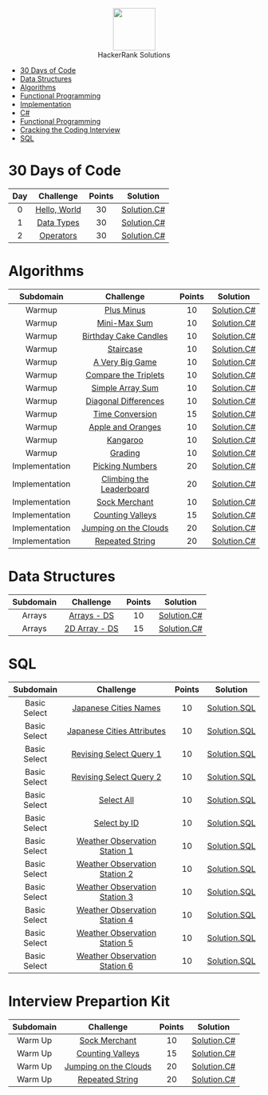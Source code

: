 <p align="center">
    <a href="https://www.hackerrank.com/cawhiteCode">
        <img height=85 src="https://d3keuzeb2crhkn.cloudfront.net/hackerrank/assets/styleguide/logo_wordmark-f5c5eb61ab0a154c3ed9eda24d0b9e31.svg">
    </a>
    <br>HackerRank Solutions
</p>

* [30 Days of Code](#30-days-of-code)
* [Data Structures](#data-structures)
* [Algorithms](#algorithms)
* [Functional Programming](#funictional-programming)
* [Implementation](#implementation)
* [C#](#C^)
* [Functional Programming](#functional-programming)
* [Cracking the Coding Interview](#cracking-the-coding-interview)
* [SQL](https://github.com/cawhitecode/HackerRank/blob/master/#sql)

# 30 Days of Code

| Day |                                                Challenge                                                | Points |                                                                                   Solution                                                                                  |
|:---:|:-------------------------------------------------------------------------------------------------------:|:------:|:---------------------------------------------------------------------------------------------------------------------------------------------------------------------------:|
|  0  | [Hello, World](https://www.hackerrank.com/challenges/30-hello-world)                                    |   30   | [Solution.C#](https://github.com/cawhitecode/HackerRank/blob/master/30-days-of-code/Day%200%20-%20Hello%20World.cs)                                                                                                                                                             |
|  1  | [Data Types](https://www.hackerrank.com/challenges/30-data-types)                                       |   30   | [Solution.C#](https://github.com/cawhitecode/HackerRank/blob/master/30-days-of-code/Day%201%20-%20Data%20Types.cs)                                                                                                                                                             |
|  2  | [Operators](https://www.hackerrank.com/challenges/30-operators)                                         |   30   | [Solution.C#]()                                                                                                                                                             |


# Algorithms

|        Subdomain        |                                                              Challenge                                                              | Points |     Solution     |
|:-----------------------:|:-----------------------------------------------------------------------------------------------------------------------------------:|:------:|:----------------:|
|          Warmup         | [Plus Minus](https://www.hackerrank.com/challenges/plus-minus)                                                                      |   10   | [Solution.C#](https://github.com/cawhitecode/HackerRank/blob/master/algorithms/Plus-Minus.cs)  |
|          Warmup         | [Mini-Max Sum](https://www.hackerrank.com/challenges/mini-max-sum/problem)                                                          |   10   | [Solution.C#](https://github.com/cawhitecode/HackerRank/blob/master/algorithms/Mini-Max-Sum.cs)  |
|          Warmup         | [Birthday Cake Candles](https://www.hackerrank.com/challenges/birthday-cake-candles/problem)                                        |   10   | [Solution.C#](https://github.com/cawhitecode/HackerRank/blob/master/algorithms/Birthday-Cake.cs)  |
|          Warmup         | [Staircase](https://www.hackerrank.com/challenges/staircase/problem)                                                                |   10   | [Solution.C#](https://github.com/cawhitecode/HackerRank/blob/master/algorithms/Staircase.cs)  |
|          Warmup         | [A Very Big Game](https://www.hackerrank.com/challenges/mini-max-sum/problem)                                                       |   10   | [Solution.C#](https://github.com/cawhitecode/HackerRank/blob/master/algorithms/A-Very-Big-Game.cs)  |
|          Warmup         | [Compare the Triplets](https://www.hackerrank.com/challenges/compare-the-triplets/problem)                                          |   10   | [Solution.C#](https://github.com/cawhitecode/HackerRank/blob/master/algorithms/Compare-the-Triplets.cs)  |
|          Warmup         | [Simple Array Sum](https://www.hackerrank.com/challenges/simple-array-sum/problem)                                                  |   10   | [Solution.C#](https://github.com/cawhitecode/HackerRank/blob/master/algorithms/Simple-Array-Sum.cs)  |
|          Warmup         | [Diagonal Differences](https://www.hackerrank.com/challenges/diagonal-difference/problem)                                           |   10   | [Solution.C#](https://github.com/cawhitecode/HackerRank/blob/master/algorithms/Diagonal-Differences.cs)  |
|          Warmup         | [Time Conversion](https://www.hackerrank.com/challenges/time-conversion/problem)                                                    |   15   | [Solution.C#](https://github.com/cawhitecode/HackerRank/blob/master/algorithms/Time-Conversion.cs)  |
|          Warmup         | [Apple and Oranges](https://www.hackerrank.com/challenges/apple-and-orange/problem)                                                 |   10   | [Solution.C#](https://github.com/cawhitecode/HackerRank/blob/master/algorithms/Apple-and-Oranges.cs)  |
|          Warmup         | [Kangaroo](https://www.hackerrank.com/challenges/kangaroo/problem)                                                                  |   10   | [Solution.C#](https://github.com/cawhitecode/HackerRank/blob/master/algorithms/Kangaroo.cs)  |
|          Warmup         | [Grading](https://www.hackerrank.com/challenges/grading/problem)                                                                    |   10   | [Solution.C#](https://github.com/cawhitecode/HackerRank/blob/master/algorithms/Grading.cs)  |
|      Implementation     | [Picking Numbers](https://www.hackerrank.com/challenges/picking-numbers/problem)                                                    |   20   | [Solution.C#](https://github.com/cawhitecode/HackerRank/blob/master/algorithms/Picking-Numbers.cs)  |
|      Implementation     | [Climbing the Leaderboard](https://www.hackerrank.com/challenges/climbing-the-leaderboard/problem)                                  |   20   | [Solution.C#](https://github.com/cawhitecode/HackerRank/blob/master/algorithms/Climbing-the-Leaderboard.cs)  |
|      Implementation     | [Sock Merchant](https://www.hackerrank.com/challenges/sock-merchant/problem)                                                        |   10   | [Solution.C#](https://github.com/cawhitecode/HackerRank/blob/master/algorithms/Sock-Merchant.cs)    |
|      Implementation     | [Counting Valleys](https://www.hackerrank.com/challenges/counting-valleys/problem)                                                  |   15   | [Solution.C#](https://github.com/cawhitecode/HackerRank/blob/master/algorithms/Counting-Valleys.cs) |
|      Implementation     | [Jumping on the Clouds](https://www.hackerrank.com/challenges/jumping-on-the-clouds/problem)                                        |   20   | [Solution.C#](https://github.com/cawhitecode/HackerRank/blob/master/algorithms/Jumping-On-The-Clouds.cs)    |
|      Implementation     | [Repeated String](https://www.hackerrank.com/challenges-repeated-string/problem)                                                    |   20   | [Solution.C#](https://github.com/cawhitecode/HackerRank/blob/master/algorithms/Repeated-String.cs) |




# Data Structures

|    Subdomain            |                                                                        Challenge                                                    | Points |     Solution        |
|:-----------------------:|:-----------------------------------------------------------------------------------------------------------------------------------:|:------:|:-------------------:|
|      Arrays             | [Arrays - DS](https://www.hackerrank.com/challenges/arrays-ds)                                                                      |   10   | [Solution.C#]()     |
|      Arrays             | [2D Array - DS](https://www.hackerrank.com/challenges/2d-array)                                                                     |   15   | [Solution.C#]()     |

# SQL

|    Subdomain            |                                                                        Challenge                                                    | Points |     Solution        |
|:-----------------------:|:-----------------------------------------------------------------------------------------------------------------------------------:|:------:|:-------------------:|
|      Basic Select       | [Japanese Cities Names](https://www.hackerrank.com/challenges/japanese-cities-name/problem)                                         |   10   | [Solution.SQL](https://github.com/cawhitecode/HackerRank/blob/master/sql/Basic-Select/Japanese-Cities-Name.sql)    |
|      Basic Select       | [Japanese Cities Attributes](https://www.hackerrank.com/challenges/japanese-cities-attributes/problem)                              |   10   | [Solution.SQL](https://github.com/cawhitecode/HackerRank/blob/master/sql/Basic-Select/Japense-Cities-Attributs.sql)    |
|      Basic Select       | [Revising Select Query 1](https://www.hackerrank.com/revising-the-select-query-1/problem)                                           |   10   | [Solution.SQL](https://github.com/cawhitecode/HackerRank/blob/master/sql/Basic-Select/Revising-Select-Query1.sql)    |
|      Basic Select       | [Revising Select Query 2](https://www.hackerrank.com/challenges/revising-the-select-query-2/problem)                                |   10   | [Solution.SQL](https://github.com/cawhitecode/HackerRank/blob/master/sql/Basic-Select/Revising-Select-Query2.sql)    |
|      Basic Select       | [Select All](https://www.hackerrank.com/challenges/select-all-sql/problem)                                                          |   10   | [Solution.SQL](https://github.com/cawhitecode/HackerRank/blob/master/sql/Basic-Select/Select-All.sql)    |
|      Basic Select       | [Select by ID](https://www.hackerrank.com/challenges/select-by-id/problem)                                                          |   10   | [Solution.SQL](https://github.com/cawhitecode/HackerRank/blob/master/sql/Basic-Select/Select-by-ID.sql)    |
|      Basic Select       | [Weather Observation Station 1](https://www.hackerrank.com/weather-observation-station-1/problem)                                   |   10   | [Solution.SQL](https://github.com/cawhitecode/HackerRank/blob/master/sql/Basic-Select/Weather-Observation-Station1.sql)    |
|      Basic Select       | [Weather Observation Station 2](https://www.hackerrank.com/weather-observation-station-2/problem)                                   |   10   | [Solution.SQL](https://github.com/cawhitecode/HackerRank/blob/master/sql/Basic-Select/)    |
|      Basic Select       | [Weather Observation Station 3](https://www.hackerrank.com/weather-observation-station-3/problem)                                   |   10   | [Solution.SQL](https://github.com/cawhitecode/HackerRank/blob/master/sql/Basic-Select/Weather-Observation-Station3.sql)    |
|      Basic Select       | [Weather Observation Station 4](https://www.hackerrank.com/weather-observation-station-4/problem)                                   |   10   | [Solution.SQL](https://github.com/cawhitecode/HackerRank/blob/master/sql/Basic-Select/Weather-Observation-Station4.sql)    |
|      Basic Select       | [Weather Observation Station 5](https://www.hackerrank.com/weather-observation-station-5/problem)                                   |   10   | [Solution.SQL](https://github.com/cawhitecode/HackerRank/blob/master/sql/Basic-Select/Weather-Observation-Station5.sql)    |
|      Basic Select       | [Weather Observation Station 6](https://www.hackerrank.com/weather-observation-station-6/problem)                                   |   10   | [Solution.SQL](https://github.com/cawhitecode/HackerRank/blob/master/sql/Basic-Select/Weather-Observation-Station6.sql)    |

# Interview Prepartion Kit

|    Subdomain            |                                                                        Challenge                                                    | Points |     Solution        |
|:-----------------------:|:-----------------------------------------------------------------------------------------------------------------------------------:|:------:|:-------------------:|
|      Warm Up       | [Sock Merchant](https://www.hackerrank.com/challenges/sock-merchant/problem)                                                             |   10   | [Solution.C#](https://github.com/cawhitecode/HackerRank/blob/master/interview-preparation-kit/Sock-Merchant.cs)    |
|      Warm Up       | [Counting Valleys](https://www.hackerrank.com/challenges/counting-valleys/problem)                                                       |   15   | [Solution.C#](https://github.com/cawhitecode/HackerRank/blob/master/interview-preparation-kit/Counting-Valleys.cs) |
|      Warm Up       | [Jumping on the Clouds](https://www.hackerrank.com/challenges/jumping-on-the-clouds/problem)                                             |   20   | [Solution.C#](https://github.com/cawhitecode/HackerRank/blob/master/interview-preparation-kit/Jumping-On-The-Clouds.cs)    |
|      Warm Up       | [Repeated String](https://www.hackerrank.com/challenges-repeated-string/problem)                                                         |   20   | [Solution.C#](https://github.com/cawhitecode/HackerRank/blob/master/interview-preparation-kit/Repeated-String.cs) |
